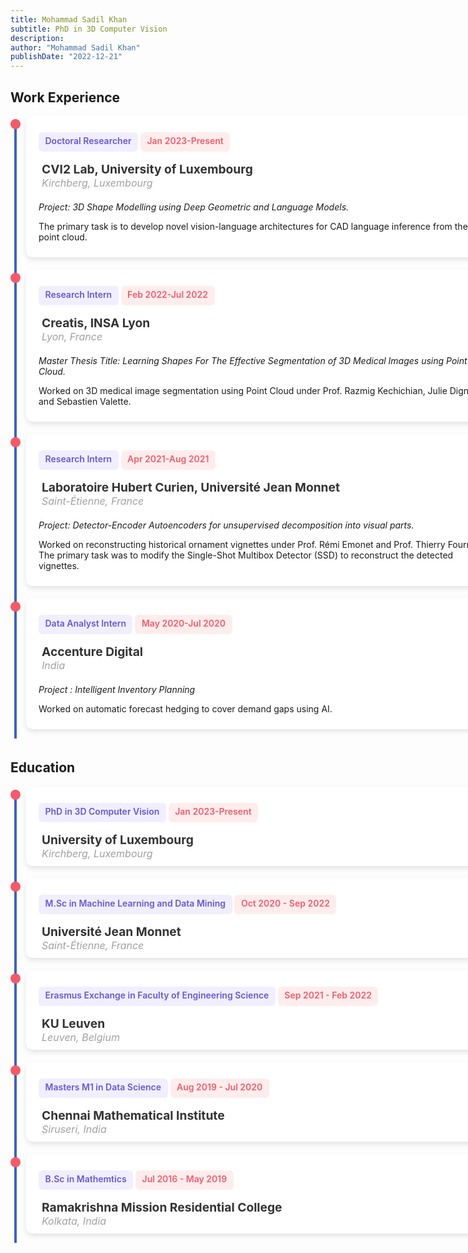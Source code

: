 ```yaml
---
title: Mohammad Sadil Khan
subtitle: PhD in 3D Computer Vision
description: 
author: "Mohammad Sadil Khan"
publishDate: "2022-12-21"
---
```


<style>
    ul {
  list-style: none;
  margin: 0;
  padding: 0;
  position: relative;

}

ul:before {
  content: "";
  display: inline-block;
  width: 4px;
  background-color: #4062BB;
  position: absolute;
  left: 6px;
  top: 5px;
  height: calc(100% - 10px);
}

li {
  position: relative;
  padding-left: 25px;
  margin-bottom: auto;
  padding-bottom:20px;
}

li:before {
  content: "";
  display: inline-block;
  width: 16px;
  height: 16px;
  background-color: #F45B69;
  position: absolute;
  left: 0;
  top: 5px;
  border-radius: 10px;
}

.card {
width: 150%;
      background-color: #fff; /* Adjust as needed */
      padding: 5px;
      padding-top: 10px;
      padding-bottom: 10px;
      padding-left: 20px;
      padding-right:20px;
      border-radius: 10px;
      box-shadow: 0 4px 8px rgba(0, 0, 0, 0.1); /* Add shadow as needed */
    }
.tag {
		display: inline-block;
		background-color: #f1eeff;
	  color: #6558d3;
		font-weight: 600;
		font-size: 0.875rem;
		padding: 0.5em 0.75em;
		padding-bottom: 10px;
		line-height: 1;
		border-radius: 6px;
		& + * {
			margin-top: 1rem;
			
		}
	}
	
	.tag_date {
		display: inline-block;
		background-color: #FFEDEE;
	  color: #F45B69;
		font-weight: 600;
		font-size: 0.875rem;
		padding: 0.5em 0.75em;
		padding-bottom: 10px;
		line-height: 1;
		border-radius: 6px;
		& + * {
			margin-top: 1rem;
			
		}
	}
		.button {
		font: inherit;
		line-height: 1;
		background-color: #fff;
		border: 2px solid #6558d3;
		color: #6558d3;
		padding: 0.5em 1em;
		border-radius: 6px;
		font-weight: 500;
		display: inline-flex;
		align-items: center;
		justify-content: space-between;
		gap: 0.5rem;
		&:hover,
		&:focus {
			background-color: #6558d3;
			color: var(--c-white);
		}
	}
	
	.card h4 {
      font-size: 1.2rem;
      color: #333;
      margin: 0;
      padding-left: 5px;
    }
    .loc {
      font-size: 1rem;
      margin: 0;
      padding-left: 5px;
        font-style: italic; /* Italicize the text */
    }
    
  .info {
		color: #a0a0a0;
		& + * {
			margin-top: 1.25rem;
		}
	}
	.dark-mode .card {
  background-color: #1f1f1f;
}
	</style>
<body>
<h2> Work Experience </h2>
  <ul>
  <!-- First Item -->
    <li>
    <div class="card">
		<span class="tag">Doctoral Researcher</span>
		<span class="tag_date">Jan 2023-Present</span>
		<div class="info">
        <h4>CVI2 Lab, University of Luxembourg</h4>
        <span class="loc">Kirchberg, Luxembourg</span>
        </div>
        <p style="font-style:italic">
        Project: 3D Shape Modelling using Deep Geometric and Language Models.</p>
        <p> The primary task is to develop novel vision-language architectures for CAD language inference from the point cloud.
        </p>
    </div>
    </li>
    <!-- Second Item -->
    <li>
    <div class="card">
		<span class="tag">Research Intern</span>
		<span class="tag_date">Feb 2022-Jul 2022</span>
		<div class="info">
        <h4>Creatis, INSA Lyon</h4>
        <span class="loc">Lyon, France</span>
        </div>
        <p style="font-style:italic">
        Master Thesis Title: Learning Shapes For The Effective Segmentation of 3D Medical Images using Point Cloud.</p>
        <p> Worked on 3D medical image segmentation using Point Cloud under Prof. Razmig Kechichian, Julie Digne, and Sebastien Valette.
        </p>
    </div>
    </li>
    <!-- Third Item -->
    <li>
    <div class="card">
		<span class="tag">Research Intern</span>
		<span class="tag_date">Apr 2021-Aug 2021</span>
		<div class="info">
        <h4>Laboratoire Hubert Curien, Université Jean Monnet</h4>
        <span class="loc">Saint-Étienne, France</span>
        </div>
        <p style="font-style:italic">
        Project: Detector-Encoder Autoencoders for unsupervised decomposition into visual parts.</p>
        <p> Worked on reconstructing historical ornament vignettes under Prof. Rémi Emonet and Prof. Thierry Fournel. The primary task was to modify the Single-Shot Multibox Detector (SSD) to reconstruct the detected vignettes. 
        </p>
    </div>
    </li>
     <!-- Fourth Item -->
    <li>
    <div class="card">
		<span class="tag">Data Analyst Intern</span>
		<span class="tag_date">May 2020-Jul 2020</span>
		<div class="info">
        <h4>Accenture Digital</h4>
        <span class="loc">India</span>
        </div>
        <p style="font-style:italic">
         Project : Intelligent Inventory Planning</p>
        <p> Worked on automatic forecast hedging to cover demand gaps using AI.
        </p>
    </div>
    </li>
  </ul>
  <!-- Education -->
<h2> Education </h2>
<ul>
  <!-- First Item -->
    <li>
    <div class="card">
		<span class="tag">PhD in 3D Computer Vision</span>
		<span class="tag_date">Jan 2023-Present</span>
		<div class="info">
        <h4>University of Luxembourg</h4>
        <span class="loc"> Kirchberg, Luxembourg</span>
        </div>
    </div>
    </li>
    <!-- Second Item -->
   <li>
    <div class="card">
		<span class="tag">M.Sc in Machine Learning and Data Mining</span>
		<span class="tag_date">Oct 2020 - Sep 2022</span>
		<div class="info">
        <h4>Université Jean Monnet</h4>
        <span class="loc"> Saint-Étienne, France</span>
        </div>
    </div>
    </li>
        <li>
    <div class="card">
		<span class="tag">Erasmus Exchange in Faculty of Engineering Science</span>
		<span class="tag_date">Sep 2021 - Feb 2022</span>
		<div class="info">
        <h4>KU Leuven</h4>
        <span class="loc"> Leuven, Belgium</span>
        </div>
    </div>
    </li>
    <li>
    <div class="card">
		<span class="tag">Masters M1 in Data Science</span>
		<span class="tag_date">Aug 2019 - Jul 2020</span>
		<div class="info">
        <h4>Chennai Mathematical Institute</h4>
        <span class="loc">Siruseri, India</span>
        </div>
    </div>
    </li>
    <li>
    <div class="card">
		<span class="tag">B.Sc in Mathemtics</span>
		<span class="tag_date">Jul 2016 - May 2019</span>
		<div class="info">
        <h4>Ramakrishna Mission Residential College</h4>
        <span class="loc">Kolkata, India</span>
        </div>
    </div>
    </li>
  </ul>
</body>


